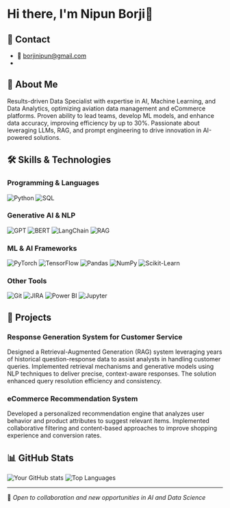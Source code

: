 # Hi there, I'm Nipun Borji👋

## 📱 Contact
- 📧 borjinipun@gmail.com
- 
## 🚀 About Me
Results-driven Data Specialist with expertise in AI, Machine Learning, and Data Analytics, optimizing aviation data management and eCommerce platforms. Proven ability to lead teams, develop ML models, and enhance data accuracy, improving efficiency by up to 30%. Passionate about leveraging LLMs, RAG, and prompt engineering to drive innovation in AI-powered solutions.

## 🛠️ Skills & Technologies

### Programming & Languages
![Python](https://img.shields.io/badge/Python-3776AB?style=for-the-badge&logo=python&logoColor=white)
![SQL](https://img.shields.io/badge/SQL-4479A1?style=for-the-badge&logo=postgresql&logoColor=white)

### Generative AI & NLP
![GPT](https://img.shields.io/badge/GPT-412991?style=for-the-badge&logo=openai&logoColor=white)
![BERT](https://img.shields.io/badge/BERT-0F9D58?style=for-the-badge&logo=google&logoColor=white)
![LangChain](https://img.shields.io/badge/LangChain-121212?style=for-the-badge&logo=chainlink&logoColor=white)
![RAG](https://img.shields.io/badge/RAG-FF6F00?style=for-the-badge&logo=databricks&logoColor=white)

### ML & AI Frameworks
![PyTorch](https://img.shields.io/badge/PyTorch-EE4C2C?style=for-the-badge&logo=pytorch&logoColor=white)
![TensorFlow](https://img.shields.io/badge/TensorFlow-FF6F00?style=for-the-badge&logo=tensorflow&logoColor=white)
![Pandas](https://img.shields.io/badge/Pandas-150458?style=for-the-badge&logo=pandas&logoColor=white)
![NumPy](https://img.shields.io/badge/NumPy-013243?style=for-the-badge&logo=numpy&logoColor=white)
![Scikit-Learn](https://img.shields.io/badge/Scikit--Learn-F7931E?style=for-the-badge&logo=scikit-learn&logoColor=white)

### Other Tools
![Git](https://img.shields.io/badge/Git-F05032?style=for-the-badge&logo=git&logoColor=white)
![JIRA](https://img.shields.io/badge/JIRA-0052CC?style=for-the-badge&logo=jira&logoColor=white)
![Power BI](https://img.shields.io/badge/Power_BI-F2C811?style=for-the-badge&logo=powerbi&logoColor=black)
![Jupyter](https://img.shields.io/badge/Jupyter-F37626?style=for-the-badge&logo=jupyter&logoColor=white)

## 🚀 Projects

### Response Generation System for Customer Service
Designed a Retrieval-Augmented Generation (RAG) system leveraging years of historical question-response data to assist analysts in handling customer queries. Implemented retrieval mechanisms and generative models using NLP techniques to deliver precise, context-aware responses. The solution enhanced query resolution efficiency and consistency.

### eCommerce Recommendation System
Developed a personalized recommendation engine that analyzes user behavior and product attributes to suggest relevant items. Implemented collaborative filtering and content-based approaches to improve shopping experience and conversion rates.

## 📊 GitHub Stats
![Your GitHub stats](https://github-readme-stats.vercel.app/api?username=YourGitHubUsername&show_icons=true&theme=radical)
![Top Languages](https://github-readme-stats.vercel.app/api/top-langs/?username=YourGitHubUsername&layout=compact&theme=radical)

---
📌 *Open to collaboration and new opportunities in AI and Data Science*
